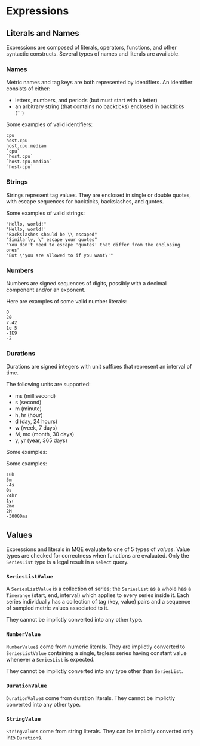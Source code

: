 
# Expressions

## Literals and Names

Expressions are composed of literals, operators, functions, and other syntactic constructs. Several types of names and literals are available.

### Names

Metric names and tag keys are both represented by identifiers. An identifier consists of either:

* letters, numbers, and periods (but must start with a letter)
* an arbitrary string (that contains no backticks) enclosed in backticks (`\``)

Some examples of valid identifiers:
```
cpu
host.cpu
host.cpu.median
`cpu`
`host.cpu`
`host.cpu.median`
`host-cpu`
```

### Strings

Strings represent tag values. They are enclosed in single or double quotes, with escape sequences for backticks, backslashes, and quotes.

Some examples of valid strings:
```
"Hello, world!"
'Hello, world!'
"Backslashes should be \\ escaped"
"Similarly, \" escape your quotes"
"You don't need to escape 'quotes' that differ from the enclosing ones"
"But \'you are allowed to if you want\'"
```

### Numbers

Numbers are signed sequences of digits, possibly with a decimal component and/or an exponent.

Here are examples of some valid number literals:

```
0
20
7.42
1e-5
-1E9
-2
```

### Durations

Durations are signed integers with unit suffixes that represent an interval of time.

The following units are supported:

* ms (millisecond)
* s (second)
* m (minute)
* h, hr (hour)
* d (day, 24 hours)
* w (week, 7 days)
* M, mo (month, 30 days)
* y, yr (year, 365 days)

Some examples:


Some examples:

```
10h
5m
-4s
0s
24hr
1yr
2mo
2M
-30000ms
```

## Values

Expressions and literals in MQE evaluate to one of 5 types of *values*. Value types are checked for correctness when functions are evaluated.
Only the `SeriesList` type is a legal result in a `select` query.

### `SeriesListValue`

A `SeriesListValue` is a collection of series; the `SeriesList` as a whole has a `Timerange` (start, end, interval) which applies to every series inside it.
Each series individually has a collection of tag (key, value) pairs and a sequence of sampled metric values associated to it.

They cannot be implictly converted into any other type.

### `NumberValue`

`NumberValue`s come from numeric literals. They are implictly converted to `SeriesListValue` containing a single, tagless series having constant value whenever a `SeriesList` is expected.

They cannot be implictly converted into any type other than `SeriesList`.

### `DurationValue`

`DurationValue`s come from duration literals. They cannot be implictly converted into any other type.

### `StringValue`

`StringValue`s come from string literals. They can be implictly converted only into `Duration`s.